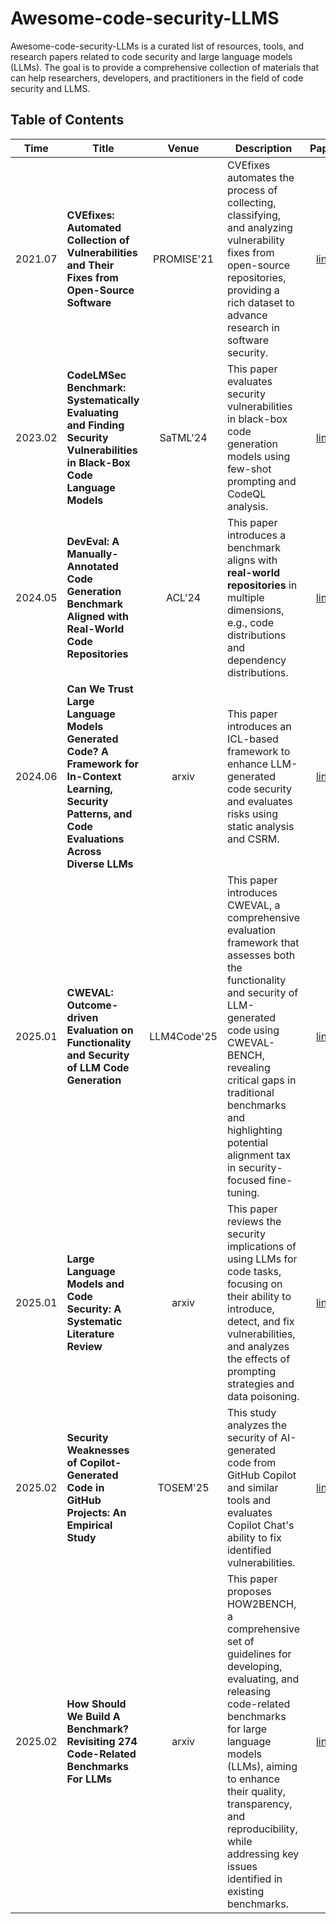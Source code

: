 # Awesome-code-security-LLMS

Awesome-code-security-LLMs is a curated list of resources, tools, and research papers related to code security and large language models (LLMs). The goal is to provide a comprehensive collection of materials that can help researchers, developers, and practitioners in the field of code security and LLMS.

## Table of Contents

| Time    | Title             |Venue            |Description           |Paper                   |Resources                   |
|:-------:|------------------|:---------------:|---------------------|:----------------------:|:----------------------:|
| 2021.07 | **CVEfixes: Automated Collection of Vulnerabilities and Their Fixes from Open-Source Software** | PROMISE'21 |CVEfixes automates the process of collecting, classifying, and analyzing vulnerability fixes from open-source repositories, providing a rich dataset to advance research in software security.|[link](https://arxiv.org/abs/2107.08760)|[code](https://github.com/secureIT-project/CVEfixes)<br>[dataset](https://zenodo.org/records/13118970)|
| 2023.02 | **CodeLMSec Benchmark: Systematically Evaluating and Finding Security Vulnerabilities in Black-Box Code Language Models** | SaTML'24 |This paper evaluates security vulnerabilities in black-box code generation models using few-shot prompting and CodeQL analysis.|[link](https://arxiv.org/abs/2302.04012)|-|
| 2024.05 | **DevEval: A Manually-Annotated Code Generation Benchmark Aligned with Real-World Code Repositories** | ACL'24 |This paper introduces a benchmark aligns with **real-world repositories** in multiple dimensions, e.g., code distributions and dependency distributions.|[link](https://arxiv.org/html/2405.19856v1)|[benchmark](https://github.com/seketeam/DevEval)|
| 2024.06 | **Can We Trust Large Language Models Generated Code? A Framework for In-Context Learning, Security Patterns, and Code Evaluations Across Diverse LLMs** | arxiv |This paper introduces an ICL-based framework to enhance LLM-generated code security and evaluates risks using static analysis and CSRM.|[link](https://arxiv.org/abs/2406.12513)||
| 2025.01 | **CWEVAL: Outcome-driven Evaluation on Functionality and Security of LLM Code Generation** | LLM4Code'25 |This paper introduces CWEVAL, a comprehensive evaluation framework that assesses both the functionality and security of LLM-generated code using CWEVAL-BENCH, revealing critical gaps in traditional benchmarks and highlighting potential alignment tax in security-focused fine-tuning.|[link](https://arxiv.org/abs/2501.08200)|[code](https://github.com/Co1lin/CWEval)<br>[benchmark](https://arise-lab.github.io/cweval-bench/)|
| 2025.01 | **Large Language Models and Code Security: A Systematic Literature Review** | arxiv |This paper reviews the security implications of using LLMs for code tasks, focusing on their ability to introduce, detect, and fix vulnerabilities, and analyzes the effects of prompting strategies and data poisoning.|[link](https://arxiv.org/abs/2412.15004)|-|
| 2025.02 | **Security Weaknesses of Copilot-Generated Code in GitHub Projects: An Empirical Study** | TOSEM'25 |This study analyzes the security of AI-generated code from GitHub Copilot and similar tools and evaluates Copilot Chat's ability to fix identified vulnerabilities.|[link](https://arxiv.org/abs/2310.02059)|[dataset](https://zenodo.org/records/14565942)|
| 2025.02 | **How Should We Build A Benchmark? Revisiting 274 Code-Related Benchmarks For LLMs** | arxiv |This paper proposes HOW2BENCH, a comprehensive set of guidelines for developing, evaluating, and releasing code-related benchmarks for large language models (LLMs), aiming to enhance their quality, transparency, and reproducibility, while addressing key issues identified in existing benchmarks.|[link](https://arxiv.org/abs/2501.10711)||


